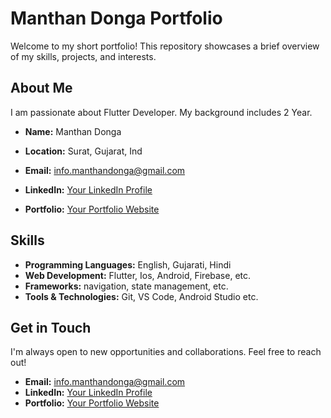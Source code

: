 # Manthan Donga Portfolio

Welcome to my short portfolio! This repository showcases a brief overview of my skills, projects, and interests.

## About Me

I am passionate about Flutter Developer. My background includes 2 Year.

- **Name:** Manthan Donga
- **Location:** Surat, Gujarat, Ind
- **Email:** info.manthandonga@gmail.com

- **LinkedIn:** [Your LinkedIn Profile](https://www.linkedin.com/in/manthandonga11)
- **Portfolio:** [Your Portfolio Website](https://manthandonga.github.io/)

## Skills

- **Programming Languages:** English, Gujarati, Hindi
- **Web Development:** Flutter, Ios, Android, Firebase, etc.
- **Frameworks:** navigation, state management, etc.
- **Tools & Technologies:** Git, VS Code, Android Studio etc.


## Get in Touch

I'm always open to new opportunities and collaborations. Feel free to reach out!

- **Email:** info.manthandonga@gmail.com
- **LinkedIn:** [Your LinkedIn Profile](https://www.linkedin.com/in/manthandonga11)
- **Portfolio:** [Your Portfolio Website](https://manthandonga.github.io/)


